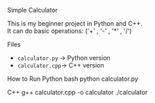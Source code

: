 Simple Calculator 

This is my  beginner project in Python and C++.  
It can do basic operations: ('+' , '-' , '*' , '/')

Files
- `calculator.py` → Python version  
- `calculator.cpp`→ C++ version  

How to Run
Python
bash
python calculator.py

C++
g++ calculator.cpp -o calculator
./calculator

